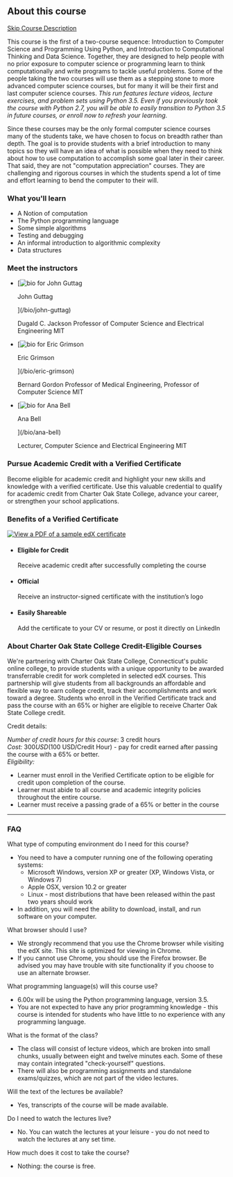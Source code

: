 About this course
-----------------

[Skip Course Description](#what-you-will-learn)

This course is the first of a two-course sequence: Introduction to Computer Science and Programming Using Python, and Introduction to Computational Thinking and Data Science. Together, they are designed to help people with no prior exposure to computer science or programming learn to think computationally and write programs to tackle useful problems. Some of the people taking the two courses will use them as a stepping stone to more advanced computer science courses, but for many it will be their first and last computer science courses. _This run features lecture videos, lecture exercises, and problem sets using Python 3.5. Even if you previously took the course with Python 2.7, you will be able to easily transition to Python 3.5 in future courses, or enroll now to refresh your learning._

Since these courses may be the only formal computer science courses many of the students take, we have chosen to focus on breadth rather than depth. The goal is to provide students with a brief introduction to many topics so they will have an idea of what is possible when they need to think about how to use computation to accomplish some goal later in their career. That said, they are not "computation appreciation" courses. They are challenging and rigorous courses in which the students spend a lot of time and effort learning to bend the computer to their will.

### What you'll learn

*   A Notion of computation
*   The Python programming language
*   Some simple algorithms
*   Testing and debugging
*   An informal introduction to algorithmic complexity
*   Data structures

### Meet the instructors

*   [![bio for John Guttag](https://www.edx.org/sites/default/files/person/image/professor-guttag.3ba4fc7c1377.jpg)

    John Guttag

    ](/bio/john-guttag)

    Dugald C. Jackson Professor of Computer Science and Electrical Engineering MIT

*   [![bio for Eric Grimson](https://www.edx.org/sites/default/files/person/image/professor-grimson.9e074a08dd2b.jpg)

    Eric Grimson

    ](/bio/eric-grimson)

    Bernard Gordon Professor of Medical Engineering, Professor of Computer Science MIT

*   [![bio for Ana Bell](https://prod-discovery.edx-cdn.org/media/people/profile_images/e1767c5b-6746-4a05-965e-24c384246ecb-5ca34eb21d53.jpeg)

    Ana Bell

    ](/bio/ana-bell)

    Lecturer, Computer Science and Electrical Engineering MIT


### Pursue Academic Credit with a Verified Certificate

Become eligible for academic credit and highlight your new skills and knowledge with a verified certificate. Use this valuable credential to qualify for academic credit from Charter Oak State College, advance your career, or strengthen your school applications.

### Benefits of a Verified Certificate

 [![View a PDF of a sample edX certificate](/sites/all/themes/atedx/images/cert-verified-thumb.png)](/sites/all/themes/atedx/images/sample-certificate.pdf)

*   #### Eligible for Credit

    Receive academic credit after successfully completing the course

*   #### Official

    Receive an instructor-signed certificate with the institution’s logo

*   #### Easily Shareable

    Add the certificate to your CV or resume, or post it directly on LinkedIn


### About Charter Oak State College Credit-Eligible Courses

We're partnering with Charter Oak State College, Connecticut's public online college, to provide students with a unique opportunity to be awarded transferrable credit for work completed in selected edX courses. This partnership will give students from all backgrounds an affordable and flexible way to earn college credit, track their accomplishments and work toward a degree. Students who enroll in the Verified Certificate track and pass the course with an 65% or higher are eligible to receive Charter Oak State College credit.

Credit details:

_Number of credit hours for this course_: 3 credit hours  
_Cost:_ $300 USD ($100 USD/Credit Hour) - pay for credit earned after passing the course with a 65% or better.  
_Eligibility:_

*   Learner must enroll in the Verified Certificate option to be eligible for credit upon completion of the course.
*   Learner must abide to all course and academic integrity policies throughout the entire course.
*   Learner must receive a passing grade of a 65% or better in the course

* * *

### FAQ

What type of computing environment do I need for this course?

*   You need to have a computer running one of the following operating systems:
    *   Microsoft Windows, version XP or greater (XP, Windows Vista, or Windows 7)
    *   Apple OSX, version 10.2 or greater
    *   Linux - most distributions that have been released within the past two years should work
*   In addition, you will need the ability to download, install, and run software on your computer.

What browser should I use?

*   We strongly recommend that you use the Chrome browser while visiting the edX site. This site is optimized for viewing in Chrome.
*   If you cannot use Chrome, you should use the Firefox browser. Be advised you may have trouble with site functionality if you choose to use an alternate browser.

What programming language(s) will this course use?

*   6.00x will be using the Python programming language, version 3.5.
*   You are not expected to have any prior programming knowledge - this course is intended for students who have little to no experience with any programming language.

What is the format of the class?

*   The class will consist of lecture videos, which are broken into small chunks, usually between eight and twelve minutes each. Some of these may contain integrated "check-yourself" questions.
*   There will also be programming assignments and standalone exams/quizzes, which are not part of the video lectures.

Will the text of the lectures be available?

*   Yes, transcripts of the course will be made available.

Do I need to watch the lectures live?

*   No. You can watch the lectures at your leisure - you do not need to watch the lectures at any set time.

How much does it cost to take the course?

*   Nothing: the course is free.
